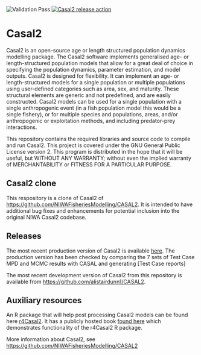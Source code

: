![Validation Pass](https://github.com/alistairdunn1/CASAL2/actions/workflows/Casal2_testsuite_modelrunner_archive.yml/badge.svg)
[![Casal2 release action](https://github.com/alistairdunn1/CASAL2/actions/workflows/BuildRelease4Windows.yml/badge.svg)](https://github.com/alistairdunn1/CASAL2/actions/workflows/BuildRelease4Windows.yml)

Casal2
======

Casal2 is an open-source age or length structured population dynamics modelling package. The Casal2 software implements generalised age- or length-structured population models that allow for a great deal of choice in specifying the population dynamics, parameter estimation, and model outputs. Casal2 is designed for flexibility. It can implement an age- or length-structured models for a single population or multiple populations using user-defined categories such as area, sex, and maturity. These structural elements are generic and not predefined, and are easily constructed. Casal2 models can be used for a single population with a single anthropogenic event (in a fish population model this would be a single fishery), or for multiple species and populations, areas, and/or anthropogenic or exploitation methods, and including predator-prey interactions.

This repository contains the required libraries and source code to compile and run Casal2. This project is covered under the GNU General Public License version 2. This program is distributed in the hope that it will be useful, but WITHOUT ANY WARRANTY; without even the implied warranty of MERCHANTABILITY or FITNESS FOR A PARTICULAR PURPOSE.

## Casal2 clone

This respository is a clone of Casal2 of https://github.com/NIWAFisheriesModelling/CASAL2. It is intended to have additional bug fixes and enhancements for potential inclusion into the original NIWA Casal2 codebase. 

## Releases

The most recent production version of Casal2 is available [here](https://github.com/NIWAFisheriesModelling/CASAL2/releases/tag/v22.08). The production version has been checked by comparing the 7 sets of Test Case MPD and MCMC results with CASAL and generating [Test Case reports]

The most recent development version of Casal2 from this repository is available from https://github.com/alistairdunn1/CASAL2.

## Auxiliary resources

An R package that will help post processing Casal2 models can be found here [r4Casal2](https://github.com/alistairdunn1/r4Casal2). It has a publicly hosted book [found here](https://niwafisheriesmodelling.github.io/r4Casal2/) which demonstrates functionality of the r4Casal2 R package.

More information about Casal2, see https://github.com/NIWAFisheriesModelling/CASAL2

